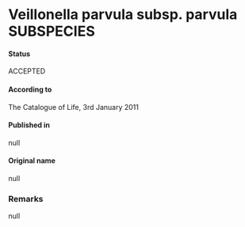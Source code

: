 # Veillonella parvula subsp. parvula SUBSPECIES

#### Status
ACCEPTED

#### According to
The Catalogue of Life, 3rd January 2011

#### Published in
null

#### Original name
null

### Remarks
null